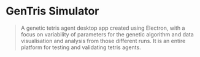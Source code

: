 # GenTris Simulator

> A genetic tetris agent desktop app created using Electron, with a focus on variability of parameters for the genetic algorithm and data visualisation and analysis from those different runs. It is an entire platform for testing and validating tetris agents.
